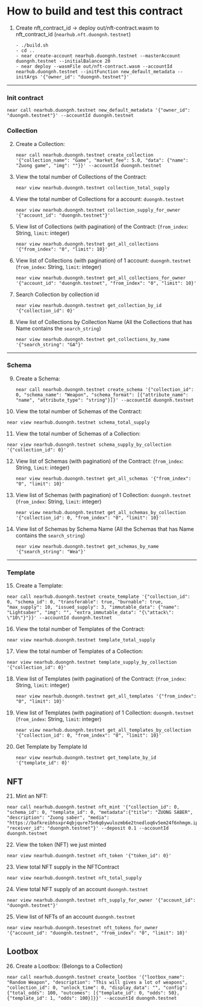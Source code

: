 # How to build and test this contract

1. Create nft_contract_id -> deploy out/nft-contract.wasm to nft_contract_id (`nearhub.nft.duongnh.testnet`)

   ```
   - ./build.sh
   - cd ..
   - near create-account nearhub.duongnh.testnet --masterAccount duongnh.testnet --initialBalance 20
   - near deploy --wasmFile out/nft-contract.wasm --accountId nearhub.duongnh.testnet --initFunction new_default_metadata --initArgs '{"owner_id": "duongnh.testnet"}'
   ```

---

### Init contract

   ```
   near call nearhub.duongnh.testnet new_default_metadata '{"owner_id": "duongnh.testnet"}' --accountId duongnh.testnet
   ```

### Collection

2. Create a Collection:

   ```
   near call nearhub.duongnh.testnet create_collection '{"collection_name": "Game", "market_fee": 5.0, "data": {"name": "Zuong game", "img": ""}}' --accountId duongnh.testnet
   ```

3. View the total number of Collections of the Contract:

   ```
   near view nearhub.duongnh.testnet collection_total_supply
   ```

4. View the total number of Collections for a account: `duongnh.testnet`

   ```
   near view nearhub.duongnh.testnet collection_supply_for_owner '{"account_id": "duongnh.testnet"}'
   ```

5. View list of Collections (with pagination) of the Contract: (`from_index`: String, `limit`: integer)

   ```
   near view nearhub.duongnh.testnet get_all_collections '{"from_index": "0", "limit": 10}'
   ```

6. View list of Collections (with pagination) of 1 account: `duongnh.testnet` (`from_index`: String, `limit`: integer)

   ```
   near view nearhub.duongnh.testnet get_all_collections_for_owner '{"account_id": "duongnh.testnet", "from_index": "0", "limit": 10}'
   ```

7. Search Collection by collection id
   ```
   near view nearhub.duongnh.testnet get_collection_by_id '{"collection_id": 0}'
   ```

8. View list of Collections by Collection Name (All the Collections that has Name contains the `search_string`)
    ```
    near view nearhub.duongnh.testnet get_collections_by_name '{"search_string": "GA"}'
    ```

---

### Schema

9. Create a Schema:

   ```
   near call nearhub.duongnh.testnet create_schema '{"collection_id": 0, "schema_name": "Weapon", "schema_format": [{"attribute_name": "name", "attribute_type": "string"}]}' --accountId duongnh.testnet
   ```

10. View the total number of Schemas of the Contract:

   ```
   near view nearhub.duongnh.testnet schema_total_supply
   ```

11. View the total number of Schemas of a Collection:

   ```
   near view nearhub.duongnh.testnet schema_supply_by_collection '{"collection_id": 0}'
   ```

12. View list of Schemas (with pagination) of the Contract: (`from_index`: String, `limit`: integer)

    ```
    near view nearhub.duongnh.testnet get_all_schemas '{"from_index": "0", "limit": 10}'
    ```

13. View list of Schemas (with pagination) of 1 Collection: `duongnh.testnet` (`from_index`: String, `limit`: integer)

    ```
    near view nearhub.duongnh.testnet get_all_schemas_by_collection '{"collection_id": 0, "from_index": "0", "limit": 10}'
    ```

14. View list of Schemas by Schema Name (All the Schemas that has Name contains the `search_string`)
    ```
    near view nearhub.duongnh.testnet get_schemas_by_name '{"search_string": "Wea"}'
    ```

---

### Template

15. Create a Template:

   ```
   near call nearhub.duongnh.testnet create_template '{"collection_id": 0, "schema_id": 0, "transferable": true, "burnable": true, "max_supply": 10, "issued_supply": 3, "immutable_data": {"name": "Lightsaber", "img": "", "extra_immutable_data": "{\"attack\": \"10\"}"}}' --accountId duongnh.testnet
   ```

16. View the total number of Templates of the Contract:

   ```
   near view nearhub.duongnh.testnet template_total_supply
   ```

17. View the total number of Templates of a Collection:

   ```
   near view nearhub.duongnh.testnet template_supply_by_collection '{"collection_id": 0}'
   ```

18. View list of Templates (with pagination) of the Contract: (`from_index`: String, `limit`: integer)

    ```
    near view nearhub.duongnh.testnet get_all_templates '{"from_index": "0", "limit": 10}'
    ```

19. View list of Templates (with pagination) of 1 Collection: `duongnh.testnet` (`from_index`: String, `limit`: integer)

    ```
    near view nearhub.duongnh.testnet get_all_templates_by_collection '{"collection_id": 0, "from_index": "0", "limit": 10}'
    ```

20. Get Template by Template Id
    ```
    near view nearhub.duongnh.testnet get_template_by_id '{"template_id": 0}'
    ```

## NFT
21. Mint an NFT:
   ```
   near call nearhub.duongnh.testnet nft_mint '{"collection_id": 0, "schema_id": 0, "template_id": 0, "metadata":{"title": "ZUONG SABER", "description": "Zuong saber", "media": "https://bafkreibhsxpr4qbjqure75n6q6ywulozmb6e2tnedloq6v5em24f6nhmgm.ipfs.dweb.link/"}, "receiver_id": "duongnh.testnet"}' --deposit 0.1 --accountId duongnh.testnet
   ```

22. View the token (NFT) we just minted

   ```
   near view nearhub.duongnh.testnet nft_token '{"token_id": 0}'
   ```

23. View total NFT supply in the NFTContract

   ```
   near view nearhub.duongnh.testnet nft_total_supply
   ```

24. View total NFT supply of an account `duongnh.testnet`

   ```
   near view nearhub.duongnh.testnet nft_supply_for_owner '{"account_id": "duongnh.testnet"}'
   ```

25. View list of NFTs of an account `duongnh.testnet`

   ```
   near view nearhub.duongnh.tesestnet nft_tokens_for_owner '{"account_id": "duongnh.testnet", "from_index": "0", "limit": 10}'
   ```

## Lootbox
26. Create a Lootbox: (Belongs to a Collection)
   ```
   near call nearhub.duongnh.testnet create_lootbox '{"lootbox_name": "Random Weapon", "description": "This will gives a lot of weapons", "collection_id": 0, "unlock_time": 0, "display_data": "", "config": {"total_odds": 100, "outcomes": [{"template_id": 0, "odds": 50}, {"template_id": 1, "odds": 100}]}}' --accountId duongnh.testnet
   ```